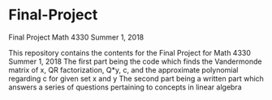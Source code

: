 # Final-Project
Final Project Math 4330 Summer 1, 2018

This repository contains the contents for the Final Project for Math 4330 Summer 1, 2018
The first part being the code which finds the Vandermonde matrix of x, QR factorization, Q*y, c, and the approximate polynomial regarding c for given set x and y
The second part being a written part which answers a series of questions pertaining to concepts in linear algebra